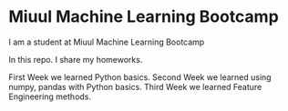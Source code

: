 # Miuul Machine Learning Bootcamp

I am a student at Miuul Machine Learning Bootcamp

In this repo. I share my homeworks.

First Week we learned Python basics.
Second Week we learned using numpy, pandas with Python basics.
Third Week we learned Feature Engineering methods.
